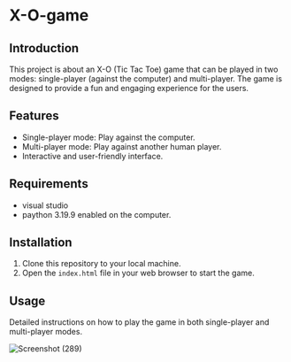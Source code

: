 # X-O-game
## Introduction

This project is about an X-O (Tic Tac Toe) game that can be played in two modes: single-player (against the computer) and multi-player. The game is designed to provide a fun and engaging experience for the users.

## Features

- Single-player mode: Play against the computer.
- Multi-player mode: Play against another human player.
- Interactive and user-friendly interface.

## Requirements

- visual studio
- paython 3.19.9 enabled on the computer.

## Installation

1. Clone this repository to your local machine.
2. Open the `index.html` file in your web browser to start the game.

## Usage

Detailed instructions on how to play the game in both single-player and multi-player modes.

![Screenshot (289)](https://github.com/Omarkh2021/X-O-game-/assets/90703502/56a1069a-8444-4ade-9468-561906f6110f)
